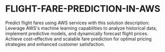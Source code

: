 # FLIGHT-FARE-PREDICTION-IN-AWS
Predict flight fares using AWS services with this solution description: Leverage AWS's machine learning capabilities to analyze historical data, implement predictive models, and dynamically forecast flight prices. Achieve cost-effective and scalable fare prediction for optimal pricing strategies and enhanced customer satisfaction.
